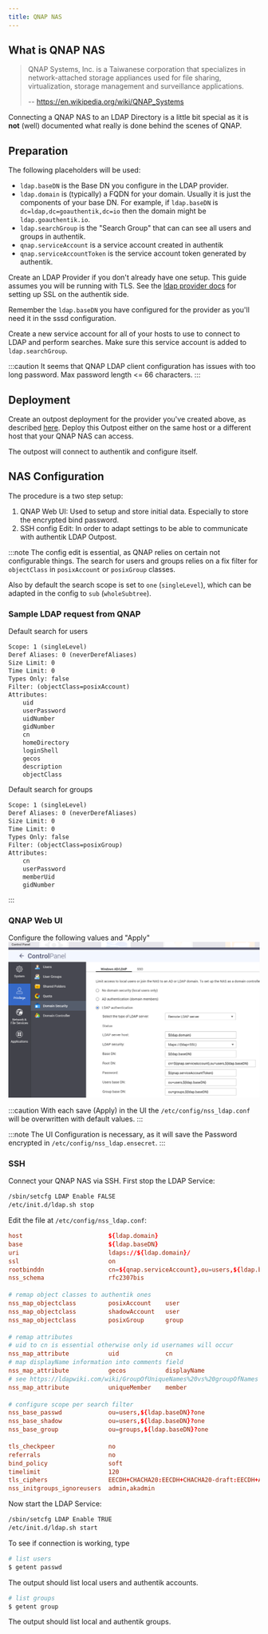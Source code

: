 ```yaml
---
title: QNAP NAS
---
```


## What is QNAP NAS

> QNAP Systems, Inc. is a Taiwanese corporation that specializes in network-attached storage appliances used for file sharing, virtualization, storage management and surveillance applications.
>
> -- https://en.wikipedia.org/wiki/QNAP_Systems

Connecting a QNAP NAS to an LDAP Directory is a little bit special as it is **not** (well) documented what really is done behind the scenes of QNAP.

## Preparation

The following placeholders will be used:

-   `ldap.baseDN` is the Base DN you configure in the LDAP provider.
-   `ldap.domain` is (typically) a FQDN for your domain. Usually
    it is just the components of your base DN. For example, if
    `ldap.baseDN` is `dc=ldap,dc=goauthentik,dc=io` then the domain
    might be `ldap.goauthentik.io`.
-   `ldap.searchGroup` is the "Search Group" that can can see all
    users and groups in authentik.
-   `qnap.serviceAccount` is a service account created in authentik
-   `qnap.serviceAccountToken` is the service account token generated
    by authentik.

Create an LDAP Provider if you don't already have one setup.
This guide assumes you will be running with TLS. See the [ldap provider docs](../../../docs/providers/ldap) for setting up SSL on the authentik side.

Remember the `ldap.baseDN` you have configured for the provider as you'll
need it in the sssd configuration.

Create a new service account for all of your hosts to use to connect
to LDAP and perform searches. Make sure this service account is added
to `ldap.searchGroup`.

:::caution
It seems that QNAP LDAP client configuration has issues with too long password.
Max password length \<= 66 characters.
:::

## Deployment

Create an outpost deployment for the provider you've created above, as described [here](../../../docs/outposts/). Deploy this Outpost either on the same host or a different host that your QNAP NAS can access.

The outpost will connect to authentik and configure itself.

## NAS Configuration

The procedure is a two step setup:

1. QNAP Web UI: Used to setup and store initial data. Especially to store the encrypted bind password.
2. SSH config Edit: In order to adapt settings to be able to communicate with authentik LDAP Outpost.

:::note
The config edit is essential, as QNAP relies on certain not configurable things.
The search for users and groups relies on a fix filter for
`objectClass` in `posixAccount` or `posixGroup` classes.

Also by default the search scope is set to `one` (`singleLevel`), which can be
adapted in the config to `sub` (`wholeSubtree`).

### Sample LDAP request from QNAP

Default search for users

```text
Scope: 1 (singleLevel)
Deref Aliases: 0 (neverDerefAliases)
Size Limit: 0
Time Limit: 0
Types Only: false
Filter: (objectClass=posixAccount)
Attributes:
    uid
    userPassword
    uidNumber
    gidNumber
    cn
    homeDirectory
    loginShell
    gecos
    description
    objectClass
```

Default search for groups

```text
Scope: 1 (singleLevel)
Deref Aliases: 0 (neverDerefAliases)
Size Limit: 0
Time Limit: 0
Types Only: false
Filter: (objectClass=posixGroup)
Attributes:
    cn
    userPassword
    memberUid
    gidNumber
```

:::

### QNAP Web UI

Configure the following values and "Apply"
![qnap domain security](./qnap-ldap-configuration.png)

:::caution
With each save (Apply) in the UI the `/etc/config/nss_ldap.conf` will be overwritten with default values.
:::

:::note
The UI Configuration is necessary, as it will save the Password encrypted
in `/etc/config/nss_ldap.ensecret`.
:::

### SSH

Connect your QNAP NAS via SSH.
First stop the LDAP Service:

```bash
/sbin/setcfg LDAP Enable FALSE
/etc/init.d/ldap.sh stop
```

Edit the file at `/etc/config/nss_ldap.conf`:

```conf
host                        ${ldap.domain}
base                        ${ldap.baseDN}
uri                         ldaps://${ldap.domain}/
ssl                         on
rootbinddn                  cn=${qnap.serviceAccount},ou=users,${ldap.baseDN}
nss_schema                  rfc2307bis

# remap object classes to authentik ones
nss_map_objectclass         posixAccount    user
nss_map_objectclass         shadowAccount   user
nss_map_objectclass         posixGroup      group

# remap attributes
# uid to cn is essential otherwise only id usernames will occur
nss_map_attribute           uid             cn
# map displayName information into comments field
nss_map_attribute           gecos           displayName
# see https://ldapwiki.com/wiki/GroupOfUniqueNames%20vs%20groupOfNames
nss_map_attribute           uniqueMember    member

# configure scope per search filter
nss_base_passwd             ou=users,${ldap.baseDN}?one
nss_base_shadow             ou=users,${ldap.baseDN}?one
nss_base_group              ou=groups,${ldap.baseDN}?one

tls_checkpeer               no
referrals                   no
bind_policy                 soft
timelimit                   120
tls_ciphers                 EECDH+CHACHA20:EECDH+CHACHA20-draft:EECDH+AES128:RSA+AES128:EECDH+AES256:RSA+AES256:!MD5
nss_initgroups_ignoreusers  admin,akadmin
```

Now start the LDAP Service:

```bash
/sbin/setcfg LDAP Enable TRUE
/etc/init.d/ldap.sh start
```

To see if connection is working, type

```bash
# list users
$ getent passwd
```

The output should list local users and authentik accounts.

```bash
# list groups
$ getent group
```

The output should list local and authentik groups.
